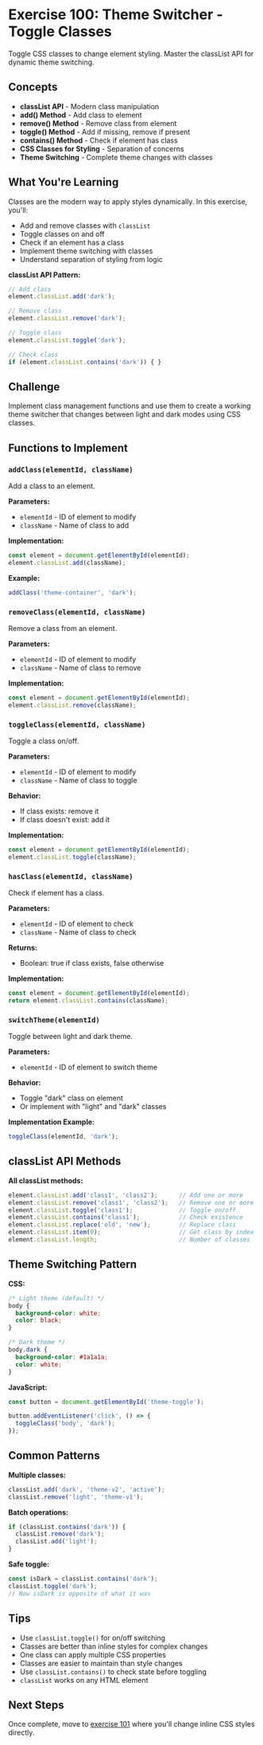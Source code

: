 # Exercise 100: Theme Switcher - Toggle Classes

Toggle CSS classes to change element styling. Master the classList API for dynamic theme switching.

## Concepts

- **classList API** - Modern class manipulation
- **add() Method** - Add class to element
- **remove() Method** - Remove class from element
- **toggle() Method** - Add if missing, remove if present
- **contains() Method** - Check if element has class
- **CSS Classes for Styling** - Separation of concerns
- **Theme Switching** - Complete theme changes with classes

## What You're Learning

Classes are the modern way to apply styles dynamically. In this exercise, you'll:
- Add and remove classes with `classList`
- Toggle classes on and off
- Check if an element has a class
- Implement theme switching with classes
- Understand separation of styling from logic

**classList API Pattern:**
```javascript
// Add class
element.classList.add('dark');

// Remove class
element.classList.remove('dark');

// Toggle class
element.classList.toggle('dark');

// Check class
if (element.classList.contains('dark')) { }
```

## Challenge

Implement class management functions and use them to create a working theme switcher that changes between light and dark modes using CSS classes.

## Functions to Implement

### `addClass(elementId, className)`
Add a class to an element.

**Parameters:**
- `elementId` - ID of element to modify
- `className` - Name of class to add

**Implementation:**
```javascript
const element = document.getElementById(elementId);
element.classList.add(className);
```

**Example:**
```javascript
addClass('theme-container', 'dark');
```

### `removeClass(elementId, className)`
Remove a class from an element.

**Parameters:**
- `elementId` - ID of element to modify
- `className` - Name of class to remove

**Implementation:**
```javascript
const element = document.getElementById(elementId);
element.classList.remove(className);
```

### `toggleClass(elementId, className)`
Toggle a class on/off.

**Parameters:**
- `elementId` - ID of element to modify
- `className` - Name of class to toggle

**Behavior:**
- If class exists: remove it
- If class doesn't exist: add it

**Implementation:**
```javascript
const element = document.getElementById(elementId);
element.classList.toggle(className);
```

### `hasClass(elementId, className)`
Check if element has a class.

**Parameters:**
- `elementId` - ID of element to check
- `className` - Name of class to check

**Returns:**
- Boolean: true if class exists, false otherwise

**Implementation:**
```javascript
const element = document.getElementById(elementId);
return element.classList.contains(className);
```

### `switchTheme(elementId)`
Toggle between light and dark theme.

**Parameters:**
- `elementId` - ID of element to switch theme

**Behavior:**
- Toggle "dark" class on element
- Or implement with "light" and "dark" classes

**Implementation Example:**
```javascript
toggleClass(elementId, 'dark');
```

## classList API Methods

**All classList methods:**
```javascript
element.classList.add('class1', 'class2');      // Add one or more
element.classList.remove('class1', 'class2');   // Remove one or more
element.classList.toggle('class1');             // Toggle on/off
element.classList.contains('class1');           // Check existence
element.classList.replace('old', 'new');        // Replace class
element.classList.item(0);                      // Get class by index
element.classList.length;                       // Number of classes
```

## Theme Switching Pattern

**CSS:**
```css
/* Light theme (default) */
body {
  background-color: white;
  color: black;
}

/* Dark theme */
body.dark {
  background-color: #1a1a1a;
  color: white;
}
```

**JavaScript:**
```javascript
const button = document.getElementById('theme-toggle');

button.addEventListener('click', () => {
  toggleClass('body', 'dark');
});
```

## Common Patterns

**Multiple classes:**
```javascript
classList.add('dark', 'theme-v2', 'active');
classList.remove('light', 'theme-v1');
```

**Batch operations:**
```javascript
if (classList.contains('dark')) {
  classList.remove('dark');
  classList.add('light');
}
```

**Safe toggle:**
```javascript
const isDark = classList.contains('dark');
classList.toggle('dark');
// Now isDark is opposite of what it was
```

## Tips

- Use `classList.toggle()` for on/off switching
- Classes are better than inline styles for complex changes
- One class can apply multiple CSS properties
- Classes are easier to maintain than style changes
- Use `classList.contains()` to check state before toggling
- `classList` works on any HTML element

## Next Steps

Once complete, move to [exercise 101](../101-theme-styles) where you'll change inline CSS styles directly.
